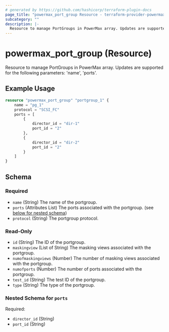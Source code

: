 ```yaml
---
# generated by https://github.com/hashicorp/terraform-plugin-docs
page_title: "powermax_port_group Resource - terraform-provider-powermax"
subcategory: ""
description: |-
  Resource to manage PortGroups in PowerMax array. Updates are supported for the following parameters: 'name', 'ports'.
---
```


# powermax_port_group (Resource)

Resource to manage PortGroups in PowerMax array. Updates are supported for the following parameters: 'name', 'ports'.

## Example Usage

```terraform
resource "powermax_port_group" "portgroup_1" {
	name = "pg_1"
	protocol = "SCSI_FC"
	ports = [
		{
			director_id = "dir-1"
			port_id = "2"
		},
		{
			director_id = "dir-2"
			port_id = "2"
		}
	]
}
```

<!-- schema generated by tfplugindocs -->
## Schema

### Required

- `name` (String) The name of the portgroup.
- `ports` (Attributes List) The ports associated with the portgroup. (see [below for nested schema](#nestedatt--ports))
- `protocol` (String) The portgroup protocol.

### Read-Only

- `id` (String) The ID of the portgroup.
- `maskingview` (List of String) The masking views associated with the portgroup.
- `numofmaskingviews` (Number) The number of masking views associated with the portgroup.
- `numofports` (Number) The number of ports associated with the portgroup.
- `test_id` (String) The test ID of the portgroup.
- `type` (String) The type of the portgroup.

<a id="nestedatt--ports"></a>
### Nested Schema for `ports`

Required:

- `director_id` (String)
- `port_id` (String)


